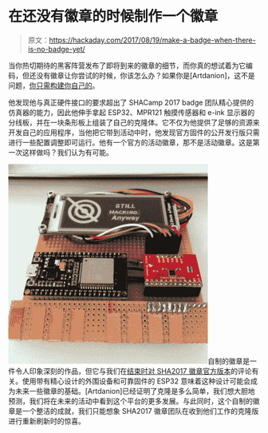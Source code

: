 # 在还没有徽章的时候制作一个徽章

> 原文：<https://hackaday.com/2017/08/19/make-a-badge-when-there-is-no-badge-yet/>

当你热切期待的黑客阵营发布了即将到来的徽章的细节，而你真的想试着为它编码，但还没有徽章让你尝试的时候，你该怎么办？如果你是[Artdanion]，这不是问题，[你只需构建你自己的](https://devlol.org/wiki/artdanion#SHA2017_Badge_Clone)。

他发现他与真正硬件接口的要求超出了 SHACamp 2017 badge 团队精心提供的仿真器的能力，因此他伸手拿起 ESP32、MPR121 触摸传感器和 e-ink 显示器的分线板，并在一块条形板上组装了自己的克隆体。它不仅为他提供了足够的资源来开发自己的应用程序，当他把它带到活动中时，他发现官方固件的公开发行版只需进行一些配置调整即可运行。他有一个官方的活动徽章，那不是活动徽章。这是第一次这样做吗？我们认为有可能。

![](img/3de2dcc5b172d950fb80d13e27791092.png)自制的徽章是一件令人印象深刻的作品，但它与我们在[结束时对 SHA2017 徽章官方版本](http://hackaday.com/2017/08/14/hands-on-with-the-shacamp-2017-badge/)的评论有关。使用带有精心设计的外围设备和可靠固件的 ESP32 意味着这种设计可能会成为未来一些徽章的基础。[Artdanion]已经证明了克隆是多么简单，我们想大胆地预测，我们将在未来的活动中看到这个平台的更多发展。与此同时，这个自制的徽章是一个整洁的成就，我们只能想象 SHA2017 徽章团队在收到他们工作的克隆版进行重新刷新时的惊喜。